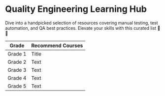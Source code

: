 # Quality Engineering Learning Hub

Dive into a handpicked selection of resources covering manual testing, test automation, and QA best practices. Elevate your skills with this curated list 🚀🧪

| Grade | Recommend Courses |
| --- | ----------- |
| Grade 1 | Title |
| Grade 2 | Text |
| Grade 3 | Text |
| Grade 4 | Text |
| Grade 5 | Text |
